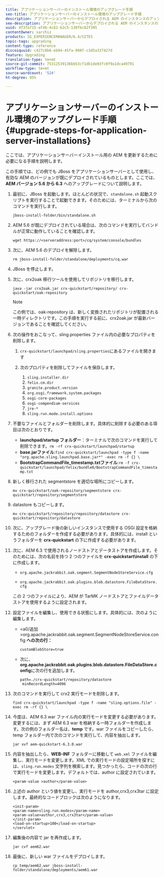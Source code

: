 ```yaml
---
title: アプリケーションサーバーのインストール環境のアップグレード手順
seo-title: アプリケーションサーバーのインストール環境のアップグレード手順
description: アプリケーションサーバーからデプロイされる AEM のインスタンスのアップグレード方法について説明します。
seo-description: アプリケーションサーバーからデプロイされる AEM のインスタンスのアップグレード方法について説明します。
uuid: df3fa715-af4b-4c81-b2c5-130fbc82f395
contentOwner: sarchiz
products: SG_EXPERIENCEMANAGER/6.4/SITES
topic-tags: upgrading
content-type: reference
discoiquuid: c427c8b6-eb94-45fa-908f-c3d5a337427d
feature: Upgrading
translation-type: tm+mt
source-git-commit: 75312539136bb53cf1db1de03fc0f9a1dca49791
workflow-type: tm+mt
source-wordcount: '524'
ht-degree: 95%

---
```



# アプリケーションサーバーのインストール環境のアップグレード手順{#upgrade-steps-for-application-server-installations}

ここでは、アプリケーションサーバーインストール用の AEM を更新するために必要になる手順を説明します。

この手順では、どの例でも JBoss をアプリケーションサーバーとして使用し、有効な AEM のバージョンが既にデプロイされているものとします。ここでは、**AEM バージョン 5.6 から 6.3** へのアップグレードについて説明します。

1. 最初に、JBoss を起動します。ほとんどの状況で、`standalone.sh` 起動スクリプトを実行することで起動できます。そのためには、ターミナルから次のコマンドを実行します。

   ```shell
   jboss-install-folder/bin/standalone.sh
   ```

1. AEM 5.6 が既にデプロイされている場合は、次のコマンドを実行してバンドルが正常に動作していることを確認します。

   ```shell
   wget https://<serveraddress:port>/cq/system/console/bundles
   ```

1. 次に、AEM 5.6 のデプロイを解除します。

   ```shell
   rm jboss-install-folder/standalone/deployments/cq.war
   ```

1. JBoss を停止します。

1. 次に、crx2oak 移行ツールを使用してリポジトリを移行します。

   ```shell
   java -jar crx2oak.jar crx-quickstart/repository/ crx-quickstart/oak-repository
   ```

   >[!NOTE]
   >
   >この例では、oak-repository は、新しく変換されたリポジトリが配置される一時ディレクトリです。この手順を実行する前に、crx2oak.jar が最新バージョンであることを確認してください。

1. 次の操作をおこなって、sling.properties ファイル内の必要なプロパティを削除します。

   1. `crx-quickstart/launchpad/sling.properties`にあるファイルを開きます
   1. 次のプロパティを削除してファイルを保存します。

      1. `sling.installer.dir`
      1. `felix.cm.dir`
      1. `granite.product.version`
      1. `org.osgi.framework.system.packages`
      1. `osgi-core-packages`
      1. `osgi-compendium-services`
      1. `jre-*`
      1. `sling.run.mode.install.options`

1. 不要なファイルとフォルダーを削除します。具体的に削除する必要のある項目は次のとおりです。

   * **launchpad/startup フォルダー**：ターミナルで次のコマンドを実行して削除できます。`rm -rf crx-quickstart/launchpad/startup`
   * **base.jarファイル**:`find crx-quickstart/launchpad -type f -name "org.apache.sling.launchpad.base.jar*" -exec rm -f {} \`
   * **BootstrapCommandFile_timestamp.txtファイル**:`rm -f crx-quickstart/launchpad/felix/bundle0/BootstrapCommandFile_timestamp.txt`

1. 新しく移行された segmentstore を適切な場所にコピーします。

   ```shell
   mv crx-quickstart/oak-repository/segmentstore crx-quickstart/repository/segmentstore
   ```

1. datastore もコピーします。

   ```shell
   mv crx-quickstart/repository/repository/datastore crx-quickstart/repository/datastore
   ```

1. 次に、アップグレード後の新しいインスタンスで使用する OSGi 設定を格納するためのフォルダーを作成する必要があります。具体的には、install というフォルダーを **crx-quickstart** の下に作成する必要があります。

1. 次に、AEM 6.3 で使用されるノードストアとデータストアを作成します。そのためには、次の名前を持つ 2 つのファイルを **crx-quickstart\install** の下に作成します。

   * `org.apache.jackrabbit.oak.segment.SegmentNodeStoreService.cfg`

   * `org.apache.jackrabbit.oak.plugins.blob.datastore.FileDataStore.cfg`

   この 2 つのファイルにより、AEM が TarMK ノードストアとファイルデータストアを使用するように設定されます。

1. 設定ファイルを編集し、使用できる状態にします。具体的には、次のように編集します。

   * &lt;a0/追加>org.apache.jackrabbit.oak.segment.SegmentNodeStoreService.config **への次の行：**

      `customBlobStore=true`

   * 次に、**org.apache.jackrabbit.oak.plugins.blob.datastore.FileDataStore.config**&#x200B;に次の行を追加します。

      ```
      path=./crx-quickstart/repository/datastore
       minRecordLength=4096
      ```

1. 次のコマンドを実行して crx2 実行モードを削除します。

   ```shell
   find crx-quickstart/launchpad -type f -name "sling.options.file" -exec rm -rf {} \
   ```

1. 今度は、AEM 6.3 war ファイル内の実行モードを変更する必要があります。変更するには、まず AEM 6.3 war を格納する一時フォルダーを作成します。次の例のフォルダー名は、**temp** です。war ファイルをコピーしたら、temp フォルダー内で次のコマンドを実行して、内容を抽出します。

   ```shell
   jar xvf aem-quickstart-6.3.0.war
   ```

1. 内容を抽出したら、**WEB-INF** フォルダーに移動して `web.xml` ファイルを編集し、実行モードを変更します。XML での実行モードの設定場所を探すには、`sling.run.modes` 文字列を検索します。見つかったら、コードの次の行で実行モードを変更します。デフォルトでは、author に設定されています。

   ```shell
   <param-value >author</param-value>
   ```

1. 上述の author という値を変更し、実行モードを author,crx3,crx3tar に設定します。最終的なコードブロックは次のようになります。

   ```
   <init-param>
   <param-name>sling.run.modes</param-name>
   <param-value>author,crx3,crx3tar</param-value>
   </init-param>
   <load-on-startup>100</load-on-startup>
   </servlet>
   ```

1. 編集後の内容で jar を再作成します。

   ```shell
   jar cvf aem62.war
   ```

1. 最後に、新しい war ファイルをデプロイします。

   ```shell
   cp temp/aem62.war jboss-install-folder/standalone/deployments/aem61.war
   ```

